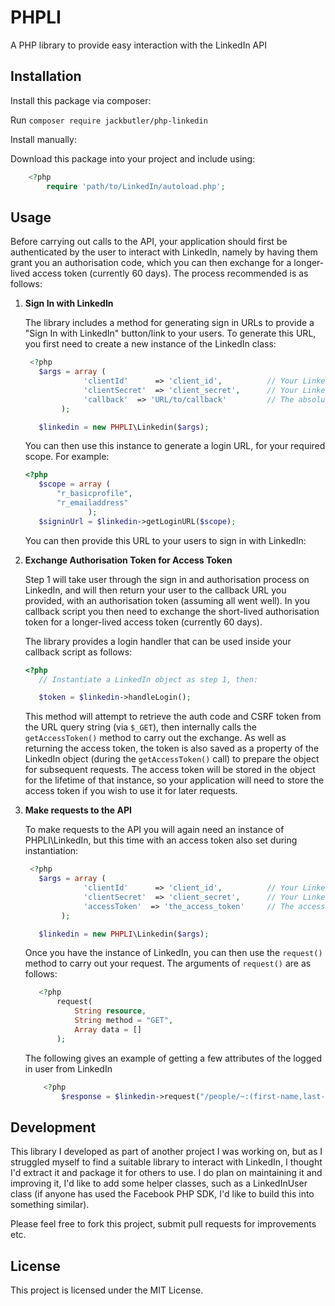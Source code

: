# PHPLI

A PHP library to provide easy interaction with the LinkedIn API

## Installation

Install this package via composer:

Run `composer require jackbutler/php-linkedin`

Install manually:

Download this package into your project and include using:

```php
    <?php
        require 'path/to/LinkedIn/autoload.php';
```

## Usage

Before carrying out calls to the API, your application should first be authenticated by the user
to interact with LinkedIn, namely by having them grant you an authorisation code, which you can then
exchange for a longer-lived access token (currently 60 days). The process recommended is as follows:

1. **Sign In with LinkedIn**

    The library includes a method for generating sign in URLs to provide a "Sign In with LinkedIn" button/link to
    your users. To generate this URL, you first need to create a new instance of the LinkedIn class:

    ```php
     <?php
       $args = array (
                 'clientId'      => 'client_id',          // Your LinkedIn API Client Id (required)
                 'clientSecret'  => 'client_secret',      // Your LinkedIn API Client Secret (required)
                 'callback'  => 'URL/to/callback'         // The absolute URL to your application's callback handler (required for auth requests)
            );

       $linkedin = new PHPLI\Linkedin($args);

    ```

    You can then use this instance to generate a login URL, for your required scope. For example:

    ```php
   <?php
       $scope = array (
           "r_basicprofile",
           "r_emailaddress"
                  );
       $signinUrl = $linkedin->getLoginURL($scope);
    ```

    You can then provide this URL to your users to sign in with LinkedIn:

2. **Exchange Authorisation Token for Access Token**

    Step 1 will take user through the sign in and authorisation process on LinkedIn, and will then return
    your user to the callback URL you provided, with an authorisation token (assuming all went well).
    In you callback script you then need to exchange the short-lived authorisation token for a longer-lived
    access token (currently 60 days).

    The library provides a login handler that can be used inside your callback script as follows:
    ```php
    <?php
       // Instantiate a LinkedIn object as step 1, then:

       $token = $linkedin->handleLogin();
    ```

    This method will attempt to retrieve the auth code and CSRF token from the URL query string  (via ``` $_GET ```),
    then internally calls the ```getAccessToken()``` method to carry out the exchange. As well as returning the access token, the token
    is also saved as a property of the LinkedIn object (during the ```getAccessToken()``` call) to prepare the object for
    subsequent requests. The access token will be stored in the object for the lifetime of that instance, so your application
    will need to store the access token if you wish to use it for later requests.

3. **Make requests to the API**

    To make requests to the API you will again need an instance of PHPLI\LinkedIn, but this time with an access token also set during
    instantiation:
    ```php
     <?php
       $args = array (
                 'clientId'      => 'client_id',          // Your LinkedIn API Client Id (required)
                 'clientSecret'  => 'client_secret',      // Your LinkedIn API Client Secret (required)
                 'accessToken'  => 'the_access_token'     // The access token authorised to make requests on the user's behalf
            );

       $linkedin = new PHPLI\Linkedin($args);

    ```

    Once you have the instance of LinkedIn, you can then use the ```request()``` method to carry out your request. The arguments of
    ```request()``` are as follows:

    ```php
       <?php
           request(
               String resource,
               String method = "GET",
               Array data = []
           );
    ```

    The following gives an example of getting a few attributes of the logged in user from
    LinkedIn

   ```php
       <?php
           $response = $linkedin->request("/people/~:(first-name,last-name,id,email-address)");

   ```

## Development

This library I developed as part of another project I was working on, but as I struggled
 myself to find a suitable library to interact with LinkedIn, I thought I'd extract it
 and package it for others to use. I do plan on maintaining it and improving it, I'd like to
 add some helper classes, such as a LinkedInUser class (if anyone has used the Facebook
 PHP SDK, I'd like to build this into something similar).

 Please feel free to fork this project, submit pull requests for improvements etc.

## License

This project is licensed under the MIT License.

